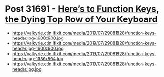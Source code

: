 # Post 31691 - [Here&#8217;s to Function Keys, the Dying Top Row of Your Keyboard](https://www.ifixit.com/News/31691/heres-to-function-keys-the-dying-top-row-of-your-keyboard)

- https://valkyrie.cdn.ifixit.com/media/2019/07/29081828/function-keys-header.jpg-1600x900.jpg
- https://valkyrie.cdn.ifixit.com/media/2019/07/29081828/function-keys-header.jpg-1600x900.jpg
- https://valkyrie.cdn.ifixit.com/media/2019/07/29081828/function-keys-header.jpg-1536x864.jpg
- https://valkyrie.cdn.ifixit.com/media/2019/07/29081828/function-keys-header.jpg.jpg
